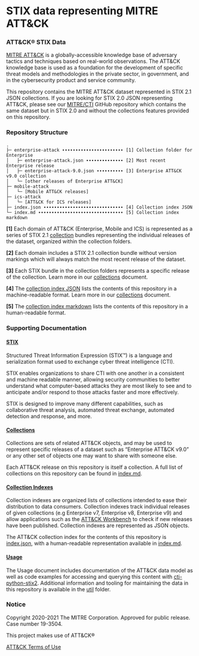 # STIX data representing MITRE ATT\&CK

### ATT\&CK® STIX Data

[MITRE ATT\&CK](https://attack.mitre.org) is a globally-accessible knowledge base of adversary tactics and techniques based on real-world observations. The ATT\&CK knowledge base is used as a foundation for the development of specific threat models and methodologies in the private sector, in government, and in the cybersecurity product and service community.

This repository contains the MITRE ATT\&CK dataset represented in STIX 2.1 JSON collections. If you are looking for STIX 2.0 JSON representing ATT\&CK, please see our [MITRE/CTI](https://github.com/mitre/cti) GitHub repository which contains the same dataset but in STIX 2.0 and without the collections features provided on this repository.

### Repository Structure

```
.
├─ enterprise-attack ∙∙∙∙∙∙∙∙∙∙∙∙∙∙∙∙∙∙∙∙∙∙∙ [1] Collection folder for Enterprise
│   ├─ enterprise-attack.json ∙∙∙∙∙∙∙∙∙∙∙∙∙∙ [2] Most recent Enterprise release
│   ├─ enterprise-attack-9.0.json ∙∙∙∙∙∙∙∙∙∙ [3] Enterprise ATT&CK v9.0 collection
│   └─ [other releases of Enterprise ATT&CK]
├─ mobile-attack
│   └─ [Mobile ATT&CK releases]
├─ ics-attack
│   └─ [ATT&CK for ICS releases]
├─ index.json ∙∙∙∙∙∙∙∙∙∙∙∙∙∙∙∙∙∙∙∙∙∙∙∙∙∙∙∙∙∙ [4] Collection index JSON
└─ index.md ∙∙∙∙∙∙∙∙∙∙∙∙∙∙∙∙∙∙∙∙∙∙∙∙∙∙∙∙∙∙∙∙ [5] Collection index markdown
```

**\[1]** Each domain of ATT\&CK (Enterprise, Mobile and ICS) is represented as a series of STIX 2.1 [collection](https://github.com/center-for-threat-informed-defense/attack-workbench-frontend/blob/master/docs/collections.md#collections) bundles representing the individual releases of the dataset, organized within the collection folders.

**\[2]** Each domain includes a STIX 2.1 collection bundle without version markings which will always match the most recent release of the dataset.

**\[3]** Each STIX bundle in the collection folders represents a specific release of the collection. Learn more in our [collections](https://github.com/center-for-threat-informed-defense/attack-workbench-frontend/blob/master/docs/collections.md#collections) document.

**\[4]** The [collection index JSON](https://raw.githubusercontent.com/mitre-attack/attack-stix-data/master/index.json) lists the contents of this repository in a machine-readable format. Learn more in our [collections](https://github.com/center-for-threat-informed-defense/attack-workbench-frontend/blob/master/docs/collections.md#collection-indexes) document.

**\[5]** The [collection index markdown](broken-reference) lists the contents of this repository in a human-readable format.

### Supporting Documentation

#### [STIX](https://oasis-open.github.io/cti-documentation/)

Structured Threat Information Expression (STIX™) is a language and serialization format used to exchange cyber threat intelligence (CTI).

STIX enables organizations to share CTI with one another in a consistent and machine readable manner, allowing security communities to better understand what computer-based attacks they are most likely to see and to anticipate and/or respond to those attacks faster and more effectively.

STIX is designed to improve many different capabilities, such as collaborative threat analysis, automated threat exchange, automated detection and response, and more.

#### [Collections](https://github.com/center-for-threat-informed-defense/attack-workbench-frontend/blob/master/docs/collections.md#collections)

Collections are sets of related ATT\&CK objects, and may be used to represent specific releases of a dataset such as “Enterprise ATT\&CK v9.0” or any other set of objects one may want to share with someone else.

Each ATT\&CK release on this repository is itself a collection. A full list of collections on this repository can be found in [index.md](broken-reference).

#### [Collection Indexes](https://github.com/center-for-threat-informed-defense/attack-workbench-frontend/blob/master/docs/collections.md#collection-indexes)

Collection indexes are organized lists of collections intended to ease their distribution to data consumers. Collection indexes track individual releases of given collections (e.g Enterprise v7, Enterprise v8, Enterprise v9) and allow applications such as the [ATT\&CK Workbench](https://github.com/center-for-threat-informed-defense/attack-workbench-frontend) to check if new releases have been published. Collection indexes are represented as JSON objects.

The ATT\&CK collection index for the contents of this repository is [index.json](https://raw.githubusercontent.com/mitre-attack/attack-stix-data/master/index.json), with a human-readable representation available in [index.md](broken-reference).

#### [Usage](broken-reference)

The Usage document includes documentation of the ATT\&CK data model as well as code examples for accessing and querying this content with [cti-python-stix2](https://github.com/oasis-open/cti-python-stix2). Additional information and tooling for maintaining the data in this repository is available in the [util](<../.gitbook/assets/util (2)>) folder.

### Notice

Copyright 2020-2021 The MITRE Corporation. Approved for public release. Case number 19-3504.

This project makes use of ATT\&CK®

[ATT\&CK Terms of Use](https://attack.mitre.org/resources/terms-of-use/)
